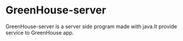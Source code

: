 # GreenHouse-server
GreenHouse-server is a server side program made with java.It provide service to GreenHouse app. 
